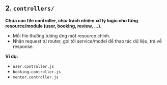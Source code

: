 ## 2. `controllers/`

**Chứa các file controller, chịu trách nhiệm xử lý logic cho từng resource/module (user, booking, review, ...).**

- Mỗi file thường tương ứng một resource chính.
- Nhận request từ router, gọi tới service/model để thao tác dữ liệu, trả về response.

**Ví dụ:**

- `user.controller.js`
- `booking.controller.js`
- `mentor.controller.js`
